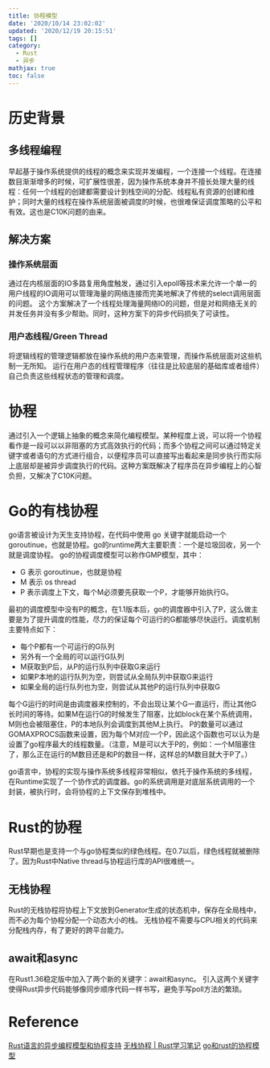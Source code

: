 ```yaml
---
title: 协程模型
date: '2020/10/14 23:02:02'
updated: '2020/12/19 20:15:51'
tags: []
category:
  - Rust
  - 异步
mathjax: true
toc: false
---
```

# 历史背景
## 多线程编程
早起基于操作系统提供的线程的概念来实现并发编程，一个连接一个线程。在连接数目渐渐增多的时候，可扩展性很差，因为操作系统本身并不擅长处理大量的线程：任何一个线程的创建都需要设计到栈空间的分配、线程私有资源的创建和维护；同时大量的线程在操作系统层面被调度的时候，也很难保证调度策略的公平和有效。这也是C10K问题的由来。
<!--more-->
## 解决方案
### 操作系统层面
通过在内核层面的IO多路复用角度触发，通过引入epoll等技术来允许一个单一的用户线程的IO调用可以管理海量的网络连接而完美地解决了传统的select调用层面的问题。
这个方案解决了一个线程处理海量网络IO的问题，但是对和网络无关的并发任务并没有多少帮助。同时，这种方案下的异步代码损失了可读性。
### 用户态线程/Green Thread
将逻辑线程的管理逻辑都放在操作系统的用户态来管理，而操作系统层面对这些机制一无所知。 运行在用户态的线程管理程序（往往是比较底层的基础库或者组件）自己负责这些线程状态的管理和调度。
# 协程
通过引入一个逻辑上抽象的概念来简化编程模型。某种程度上说，可以将一个协程看作是一段可以以非阻塞的方式高效执行的代码；而多个协程之间可以通过特定关键字或者语句的方式进行组合，以便程序员可以直接写出看起来是同步执行而实际上底层却是被异步调度执行的代码。这种方案既解决了程序员在异步编程上的心智负担，又解决了C10K问题。
# Go的有栈协程
go语言被设计为天生支持协程，在代码中使用 go 关键字就能启动一个goroutinue，也就是协程。go的runtime两大主要职责：一个是垃圾回收，另一个就是调度协程。 go的协程调度模型可以称作GMP模型，其中：
* G 表示 goroutinue，也就是协程
* M 表示 os thread
* P 表示调度上下文，每个M必须要先获取一个P，才能够开始执行G。

最初的调度模型中没有P的概念，在1.1版本后，go的调度器中引入了P，这么做主要是为了提升调度的性能，尽力的保证每个可运行的G都能够尽快运行。调度机制主要特点如下：
* 每个P都有一个可运行的G队列
* 另外有一个全局的可以运行G队列
* M获取到P后，从P的运行队列中获取G来运行
* 如果P本地的运行队列为空，则尝试从全局队列中获取G来运行
* 如果全局的运行队列也为空，则尝试从其他P的运行队列中获取G

每个G运行的时间是由调度器来控制的，不会出现让某个G一直运行，而让其他G长时间的等待。如果M在运行G的时候发生了阻塞，比如block在某个系统调用，M则也会被阻塞住，P的本地队列会调度到其他M上执行。
P的数量可以通过GOMAXPROCS函数来设置，因为每个M对应一个P，因此这个函数也可以认为是设置了go程序最大的线程数量。（注意，M是可以大于P的，例如：一个M阻塞住了，那么正在运行的M数目还是和P的数目一样，这样总的M数目就大于P了。）

go语言中，协程的实现与操作系统多线程非常相似，依托于操作系统的多线程，在Runtime实现了一个协作式的调度器。go的系统调用是对底层系统调用的一个封装，被执行时，会将协程的上下文保存到堆栈中。
# Rust的协程
Rust早期也是支持一个与go协程类似的绿色线程。在0.7以后，绿色线程就被删除了。因为Rust中Native thread与协程运行库的API很难统一。
## 无栈协程
Rust的无栈协程将协程上下文放到Generator生成的状态机中，保存在全局栈中，而不必为每个协程分配一个动态大小的栈。
无栈协程不需要与CPU相关的代码来分配栈内存，有了更好的跨平台能力。
## await和async
在Rust1.36稳定版中加入了两个新的关键字：await和async。
引入这两个关键字使得Rust异步代码能够像同步顺序代码一样书写，避免手写poll方法的繁琐。
# Reference
[Rust语言的异步编程模型和协程支持](https://skyscribe.github.io/post/2019/12/07/rust-asynchronous-model-and-features/)
[无栈协程 | Rust学习笔记](https://segmentfault.com/a/1190000024462355)
[go和rust的协程模型](https://www.jianshu.com/p/a609a2d8e998)


